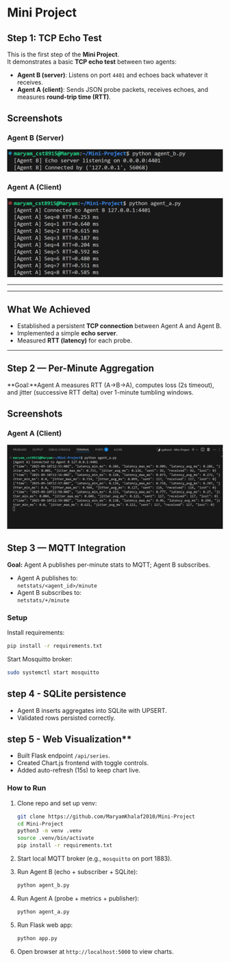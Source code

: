 # Mini Project 

## Step 1: TCP Echo Test

This is the first step of the **Mini Project**.  
It demonstrates a basic **TCP echo test** between two agents:

- **Agent B (server)**: Listens on port `4401` and echoes back whatever it receives.
- **Agent A (client)**: Sends JSON probe packets, receives echoes, and measures **round-trip time (RTT)**.


##  Screenshots

### Agent B (Server)
![Agent B running](screenshots/agent-b.png)

### Agent A (Client)
![Agent A running](screenshots/agent-a.png)

---

---

##  What We Achieved
- Established a persistent **TCP connection** between Agent A and Agent B.
- Implemented a simple **echo server**.
- Measured **RTT (latency)** for each probe.

---

## Step 2 — Per-Minute Aggregation

**Goal:**Agent A measures RTT (A→B→A), computes loss (2s timeout), and jitter (successive RTT delta) over 1-minute tumbling windows.

##  Screenshots
### Agent A (Client)
![Agent A running](screenshots/agent-a-step2.png)

## Step 3 — MQTT Integration

**Goal:** Agent A publishes per-minute stats to MQTT; Agent B subscribes.

- Agent A publishes to:  
  `netstats/<agent_id>/minute`
- Agent B subscribes to:  
  `netstats/+/minute`

### Setup

Install requirements:
```bash
pip install -r requirements.txt
```

Start Mosquitto broker:
```bash
sudo systemctl start mosquitto
```
## step 4 - SQLite persistence
   - Agent B inserts aggregates into SQLite with UPSERT.  
   - Validated rows persisted correctly.

## step 5 - Web Visualization**  
   - Built Flask endpoint `/api/series`.  
   - Created Chart.js frontend with toggle controls.  
   - Added auto-refresh (15s) to keep chart live.
   
###  How to Run

1. Clone repo and set up venv:
   ```bash
   git clone https://github.com/MaryamKhalaf2010/Mini-Project
   cd Mini-Project
   python3 -m venv .venv
   source .venv/bin/activate
   pip install -r requirements.txt
   ```

2. Start local MQTT broker (e.g., `mosquitto` on port 1883).

3. Run Agent B (echo + subscriber + SQLite):
   ```bash
   python agent_b.py
   ```

4. Run Agent A (probe + metrics + publisher):
   ```bash
   python agent_a.py
   ```

5. Run Flask web app:
   ```bash
   python app.py
   ```

6. Open browser at `http://localhost:5000` to view charts.